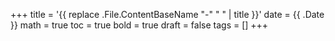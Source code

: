 +++
title = '{{ replace .File.ContentBaseName "-" " " | title }}'
date = {{ .Date }}
math = true
toc = true
bold = true
draft = false
tags = []
+++

